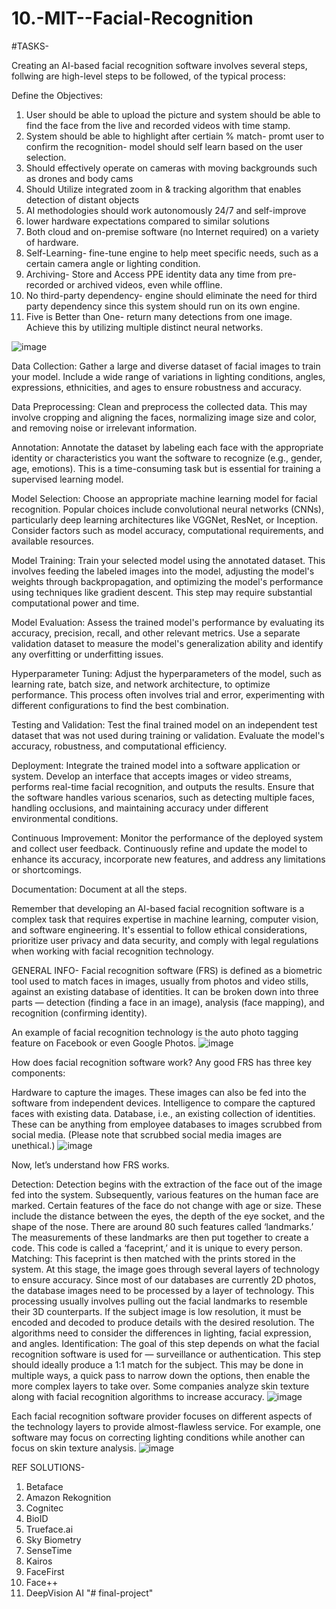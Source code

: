 # 10.-MIT--Facial-Recognition
#TASKS-

Creating an AI-based facial recognition software involves several steps, follwing are high-level steps to be followed, of the typical process:

Define the Objectives: 
1. User should be able to upload the picture and system should be able to find the face from the live and recorded videos with time stamp.
2. System should be able to highlight after certiain % match- promt user to confirm the recognition- model should self learn based on the user selection.
3. Should effectively operate on cameras with moving backgrounds such as drones and body cams
4. Should Utilize integrated zoom in & tracking algorithm that enables detection of distant objects
5. AI methodologies should work autonomously 24/7 and self-improve
6. lower hardware expectations compared to similar solutions
7. Both cloud and on-premise software (no Internet required) on a variety of hardware.
8. Self-Learning- fine-tune engine to help meet specific needs, such as a certain camera angle or lighting condition.
9. Archiving- Store and Access PPE identity data any time from pre-recorded or archived videos, even while offline.
10. No third-party dependency- engine should eliminate the need for third party dependency since this system should run on its own engine.
11. Five is Better than One- return many detections from one image. Achieve this by utilizing multiple distinct neural networks.
   
![image](https://github.com/Novius-ISSS-AI/30.-MIT--Facial-Recognition/assets/129680262/76b0e3b7-8f01-4fa4-8d80-62892bb2b026)



Data Collection: Gather a large and diverse dataset of facial images to train your model. Include a wide range of variations in lighting conditions, angles, expressions, ethnicities, and ages to ensure robustness and accuracy.

Data Preprocessing: Clean and preprocess the collected data. This may involve cropping and aligning the faces, normalizing image size and color, and removing noise or irrelevant information.

Annotation: Annotate the dataset by labeling each face with the appropriate identity or characteristics you want the software to recognize (e.g., gender, age, emotions). This is a time-consuming task but is essential for training a supervised learning model.

Model Selection: Choose an appropriate machine learning model for facial recognition. Popular choices include convolutional neural networks (CNNs), particularly deep learning architectures like VGGNet, ResNet, or Inception. Consider factors such as model accuracy, computational requirements, and available resources.

Model Training: Train your selected model using the annotated dataset. This involves feeding the labeled images into the model, adjusting the model's weights through backpropagation, and optimizing the model's performance using techniques like gradient descent. This step may require substantial computational power and time.

Model Evaluation: Assess the trained model's performance by evaluating its accuracy, precision, recall, and other relevant metrics. Use a separate validation dataset to measure the model's generalization ability and identify any overfitting or underfitting issues.

Hyperparameter Tuning: Adjust the hyperparameters of the model, such as learning rate, batch size, and network architecture, to optimize performance. This process often involves trial and error, experimenting with different configurations to find the best combination.

Testing and Validation: Test the final trained model on an independent test dataset that was not used during training or validation. Evaluate the model's accuracy, robustness, and computational efficiency.

Deployment: Integrate the trained model into a software application or system. Develop an interface that accepts images or video streams, performs real-time facial recognition, and outputs the results. Ensure that the software handles various scenarios, such as detecting multiple faces, handling occlusions, and maintaining accuracy under different environmental conditions.

Continuous Improvement: Monitor the performance of the deployed system and collect user feedback. Continuously refine and update the model to enhance its accuracy, incorporate new features, and address any limitations or shortcomings.

Documentation: Document at all the steps.

Remember that developing an AI-based facial recognition software is a complex task that requires expertise in machine learning, computer vision, and software engineering. It's essential to follow ethical considerations, prioritize user privacy and data security, and comply with legal regulations when working with facial recognition technology.

GENERAL INFO-
Facial recognition software (FRS) is defined as a biometric tool used to match faces in images, usually from photos and video stills, against an existing database of identities. It can be broken down into three parts — detection (finding a face in an image), analysis (face mapping), and recognition (confirming identity). 

An example of facial recognition technology is the auto photo tagging feature on Facebook or even Google Photos. 
![image](https://github.com/Novius-ISSS-AI/30.-MIT--Facial-Recognition/assets/129680262/3ccdc3d6-34e9-443b-bcfd-ca88a7ddee90)

How does facial recognition software work?
Any good FRS has three key components:

Hardware to capture the images. These images can also be fed into the software from independent devices.
Intelligence to compare the captured faces with existing data.
Database, i.e., an existing collection of identities. These can be anything from employee databases to images scrubbed from social media. (Please note that scrubbed social media images are unethical.)
![image](https://github.com/Novius-ISSS-AI/30.-MIT--Facial-Recognition/assets/129680262/8d227163-cd82-4c3d-b135-26737d4b7902)


Now, let’s understand how FRS works.

Detection: Detection begins with the extraction of the face out of the image fed into the system. Subsequently, various features on the human face are marked. Certain features of the face do not change with age or size. These include the distance between the eyes, the depth of the eye socket, and the shape of the nose. There are around 80 such features called ‘landmarks.’ The measurements of these landmarks are then put together to create a code. This code is called a ‘faceprint,’ and it is unique to every person.
Matching: This faceprint is then matched with the prints stored in the system. At this stage, the image goes through several layers of technology to ensure accuracy. Since most of our databases are currently 2D photos, the database images need to be processed by a layer of technology. This processing usually involves pulling out the facial landmarks to resemble their 3D counterparts. If the subject image is low resolution, it must be encoded and decoded to produce details with the desired resolution. The algorithms need to consider the differences in lighting, facial expression, and angles.
Identification: The goal of this step depends on what the facial recognition software is used for — surveillance or authentication. This step should ideally produce a 1:1 match for the subject. This may be done in multiple ways, a quick pass to narrow down the options, then enable the more complex layers to take over. Some companies analyze skin texture along with facial recognition algorithms to increase accuracy.
![image](https://github.com/Novius-ISSS-AI/30.-MIT--Facial-Recognition/assets/129680262/86e46d74-7b3e-44b3-a2eb-d675d535222c)

Each facial recognition software provider focuses on different aspects of the technology layers to provide almost-flawless service. For example, one software may focus on correcting lighting conditions while another can focus on skin texture analysis. 
![image](https://github.com/Novius-ISSS-AI/30.-MIT--Facial-Recognition/assets/129680262/975daa84-ce03-406b-8c2c-e6f61c287b47)

REF SOLUTIONS-
1. Betaface
2. Amazon Rekognition
3. Cognitec
4. BioID
5. Trueface.ai
6. Sky Biometry
7. SenseTime
8. Kairos
9. FaceFirst
10. Face++
11. DeepVision AI
"# final-project" 
